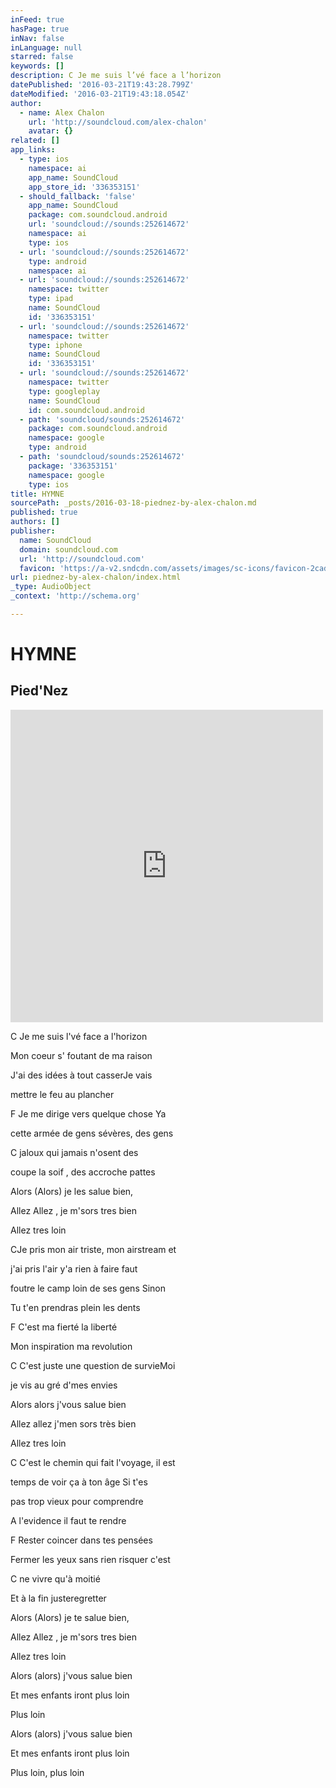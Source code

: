 ```yaml
---
inFeed: true
hasPage: true
inNav: false
inLanguage: null
starred: false
keywords: []
description: C Je me suis l’vé face a l’horizon
datePublished: '2016-03-21T19:43:28.799Z'
dateModified: '2016-03-21T19:43:18.054Z'
author:
  - name: Alex Chalon
    url: 'http://soundcloud.com/alex-chalon'
    avatar: {}
related: []
app_links:
  - type: ios
    namespace: ai
    app_name: SoundCloud
    app_store_id: '336353151'
  - should_fallback: 'false'
    app_name: SoundCloud
    package: com.soundcloud.android
    url: 'soundcloud://sounds:252614672'
    namespace: ai
    type: ios
  - url: 'soundcloud://sounds:252614672'
    type: android
    namespace: ai
  - url: 'soundcloud://sounds:252614672'
    namespace: twitter
    type: ipad
    name: SoundCloud
    id: '336353151'
  - url: 'soundcloud://sounds:252614672'
    namespace: twitter
    type: iphone
    name: SoundCloud
    id: '336353151'
  - url: 'soundcloud://sounds:252614672'
    namespace: twitter
    type: googleplay
    name: SoundCloud
    id: com.soundcloud.android
  - path: 'soundcloud/sounds:252614672'
    package: com.soundcloud.android
    namespace: google
    type: android
  - path: 'soundcloud/sounds:252614672'
    package: '336353151'
    namespace: google
    type: ios
title: HYMNE
sourcePath: _posts/2016-03-18-piednez-by-alex-chalon.md
published: true
authors: []
publisher:
  name: SoundCloud
  domain: soundcloud.com
  url: 'http://soundcloud.com'
  favicon: 'https://a-v2.sndcdn.com/assets/images/sc-icons/favicon-2cadd14b.ico'
url: piednez-by-alex-chalon/index.html
_type: AudioObject
_context: 'http://schema.org'

---
```

# HYMNE

## Pied'Nez

<iframe src="https://cdn.embedly.com/widgets/media.html?src=https%3A%2F%2Fw.soundcloud.com%2Fplayer%2F%3Fvisual%3Dtrue%26url%3Dhttp%253A%252F%252Fapi.soundcloud.com%252Ftracks%252F252614672%26show_artwork%3Dtrue&amp;url=https%3A%2F%2Fsoundcloud.com%2Falex-chalon%2Fpiednez&amp;image=http%3A%2F%2Fi1.sndcdn.com%2Fartworks-000151540825-j6dlxg-t500x500.jpg&amp;key=b7d04c9b404c499eba89ee7072e1c4f7&amp;type=text%2Fhtml&amp;schema=soundcloud" width="500" height="500" scrolling="no" frameborder="0" allowfullscreen="allowfullscreen" style=""></iframe>

C Je me suis l'vé face a l'horizon

Mon coeur s' foutant de ma raison

J'ai des idées à tout casserJe vais

mettre le feu au plancher

F Je me dirige vers quelque chose Ya

cette armée de gens sévères, des gens

C jaloux qui jamais n'osent des

coupe la soif , des accroche pattes

Alors (Alors) je les salue bien,

Allez Allez , je m'sors tres bien

Allez tres loin

CJe pris mon air triste, mon airstream et

j'ai pris l'air y'a rien à faire faut

foutre le camp loin de ses gens Sinon

Tu t'en prendras plein les dents

F C'est ma fierté la liberté

Mon inspiration ma revolution

C C'est juste une question de survieMoi

je vis au gré d'mes envies

Alors alors j'vous salue bien

Allez allez j'men sors très bien

Allez tres loin

C C'est le chemin qui fait l'voyage, il est

temps de voir ça à ton âge Si t'es

pas trop vieux pour comprendre

A l'evidence il faut te rendre

F Rester coincer dans tes pensées

Fermer les yeux sans rien risquer c'est

C ne vivre qu'à moitié

Et à la fin justeregretter

Alors (Alors) je te salue bien,

Allez Allez , je m'sors tres bien

Allez tres loin

Alors (alors) j'vous salue bien

Et mes enfants iront plus loin

Plus loin

Alors (alors) j'vous salue bien

Et mes enfants iront plus loin

Plus loin, plus loin